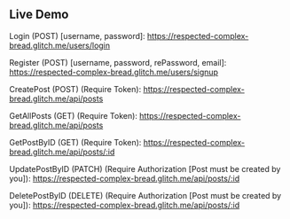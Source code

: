 ## Live Demo

Login (POST) [username, password]: https://respected-complex-bread.glitch.me/users/login

Register (POST) [username, password, rePassword, email]: https://respected-complex-bread.glitch.me/users/signup

CreatePost (POST) (Require Token): https://respected-complex-bread.glitch.me/api/posts

GetAllPosts (GET) (Require Token): https://respected-complex-bread.glitch.me/api/posts

GetPostByID (GET) (Require Token): https://respected-complex-bread.glitch.me/api/posts/:id

UpdatePostByID (PATCH) (Require Authorization [Post must be created by you]): https://respected-complex-bread.glitch.me/api/posts/:id

DeletePostByID (DELETE) (Require Authorization [Post must be created by you]): https://respected-complex-bread.glitch.me/api/posts/:id
